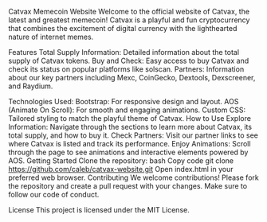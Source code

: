 Catvax Memecoin Website
Welcome to the official website of Catvax, the latest and greatest memecoin! Catvax is a playful and fun cryptocurrency that combines the excitement of digital currency with the lighthearted nature of internet memes.

Features
Total Supply Information: Detailed information about the total supply of Catvax tokens.
Buy and Check: Easy access to buy Catvax and check its status on popular platforms like solscan.
Partners: Information about our key partners including Mexc, CoinGecko, Dextools, Dexscreener, and Raydium.

Technologies Used:
Bootstrap: For responsive design and layout.
AOS (Animate On Scroll): For smooth and engaging animations.
Custom CSS: Tailored styling to match the playful theme of Catvax.
How to Use
Explore Information: Navigate through the sections to learn more about Catvax, its total supply, and how to buy it.
Check Partners: Visit our partner links to see where Catvax is listed and track its performance.
Enjoy Animations: Scroll through the page to see animations and interactive elements powered by AOS.
Getting Started
Clone the repository:
bash
Copy code
git clone https://github.com/caleb/catvax-website.git
Open index.html in your preferred web browser.
Contributing
We welcome contributions! Please fork the repository and create a pull request with your changes. Make sure to follow our code of conduct.

License
This project is licensed under the MIT License.